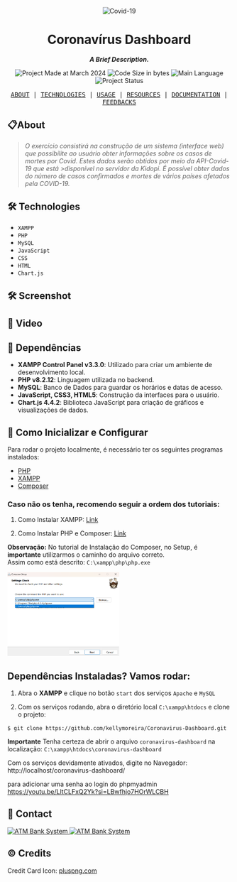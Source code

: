 <p align="center">
<img src="./img/covid.png"  alt="Covid-19" width="30%"/>
</p>

<h1 align="center">
    Coronavírus Dashboard
</h1>

<p align="center">
   <b><i>A Brief Description.</i></b><br>
</p>


<p align="center">
        <img alt="Project Made at March 2024" src="https://img.shields.io/badge/%20%20creation-march%2F2024-91ddf7">
        <img alt="Code Size in bytes" src="https://img.shields.io/github/languages/code-size/kellymoreira/ATM-Bank-System?color=fcb3cf" />
	<img alt="Main Language" src="https://img.shields.io/github/languages/top/kellymoreira/ATM-Bank-System?color=4682B4"/>
        <img alt="Project Status" src="https://img.shields.io/badge/status-completed-91ddf7">
</p>


<p align="center">
    <samp>
    <a href="#About">ABOUT</a>
   | <a href="#Technologies">TECHNOLOGIES</a>
   | <a href="#Usage">USAGE</a>
   | <a href="#Resources">RESOURCES</a>
   | <a href="#Documentation">DOCUMENTATION</a>
   | <a href="#Feedbacks">FEEDBACKS</a>
     </samp>
</p>


<h2 id="About">📋About</h2>

>*O exercício consistirá na construção de um sistema (interface web) que possibilite ao usuário obter informações sobre os casos de mortes por Covid. Estes dados serão obtidos por meio da API-Covid-19 que está >disponível no servidor da Kidopi. É possível obter dados do número de casos confirmados e mortes de vários países afetados pela COVID-19.* <br>


<h2 id="Technologies">🛠️ Technologies</h2>

- `XAMPP`
- `PHP`
- `MySQL`
- `JavaScript`
- `CSS`
- `HTML`
- `Chart.js`




<h2 id="Screenshot">🛠️ Screenshot</h2>

<h2 id="Video">🎥 Video</h2>

<h2 id="Dependências">📲 Dependências</h2>

- **XAMPP Control Panel v3.3.0**: Utilizado para criar um ambiente de desenvolvimento local.
- **PHP v8.2.12**: Linguagem utilizada no backend.
- **MySQL**: Banco de Dados para guardar os horários e datas de acesso.
- **JavaScript, CSS3, HTML5**: Construção da interfaces para o usuário.
- **Chart.js 4.4.2**: Biblioteca JavaScript para criação de gráficos e visualizações de dados.


<h2 id="Configuração">📲 Como Inicializar e Configurar</h2>

Para rodar o projeto localmente, é necessário ter os seguintes programas instalados:
- [PHP](https://www.php.net/)
- [XAMPP](https://www.apachefriends.org/index.html)
- [Composer](https://getcomposer.org/)

### Caso não os tenha, recomendo seguir a ordem dos tutoriais:
1. Como Instalar XAMPP:
   [Link](https://www.youtube.com/watch?v=VCHXCusltqI)

2. Como Instalar PHP e Composer: 
   [Link](https://www.youtube.com/watch?v=pS0U-PsXUlg)

**Observação:** No tutorial de Instalação do Composer, no Setup, é **importante** utilizarmos o caminho do arquivo correto. <br>
Assim como está descrito: `C:\xampp\php\php.exe`

<img src="xampp-location.png"  alt="xampp" width="50%"/>



## Dependências Instaladas? Vamos rodar:
1. Abra o **XAMPP** e clique no botão `start` dos serviços `Apache` e `MySQL`

2. Com os serviços rodando, abra o diretório local `C:\xampp\htdocs` e clone o projeto:
````
$ git clone https://github.com/kellymoreira/Coronavirus-Dashboard.git
````
**Importante**
Tenha certeza de abrir o arquivo `coronavirus-dashboard` na localização:
`C:\xampp\htdocs\coronavirus-dashboard`

Com os serviços devidamente ativados, digite no Navegador:
http://localhost/coronavirus-dashboard/


para adicionar uma senha ao login do phpmyadmin
https://youtu.be/LltCLFxQ2Yk?si=LBwfhjo7HOrWLCBH

<h2 id="Contact">📲 Contact</h2>

<a href="your_link_here">
    <img src="./img/linkedin.png" alt="ATM Bank System" width="8%" />
</a>
<a href="your_link_here">
    <img src="./img/gmail.png" alt="ATM Bank System" width="8%" />
</a>


## © Credits
Credit Card Icon: [pluspng.com](https://pluspng.com/)

